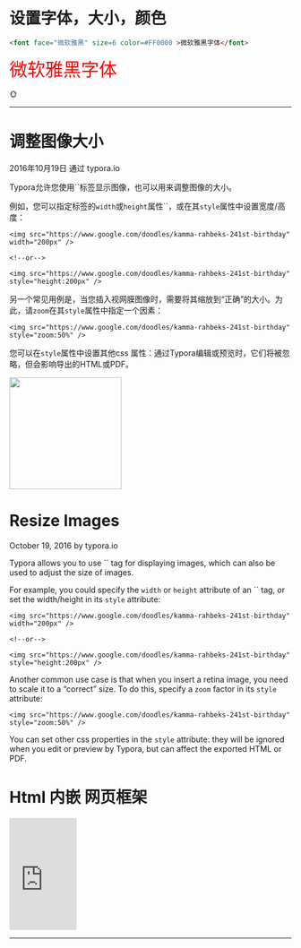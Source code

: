# 设置字体，大小，颜色

```html
<font face="微软雅黑" size=6 color=#FF0000 >微软雅黑字体</font>
```

<font face="微软雅黑" size=6 color=#FF0000 >微软雅黑字体</font>

:sun_with_face:

---



# 调整图像大小

2016年10月19日 通过 typora.io

Typora允许您使用``标签显示图像，也可以用来调整图像的大小。

例如，您可以指定标签的`width`或`height`属性``，或在其`style`属性中设置宽度/高度：

```
<img src="https://www.google.com/doodles/kamma-rahbeks-241st-birthday" width="200px" />

<!--or-->

<img src="https://www.google.com/doodles/kamma-rahbeks-241st-birthday" style="height:200px" />
```

另一个常见用例是，当您插入视网膜图像时，需要将其缩放到“正确”的大小。为此，请`zoom`在其`style`属性中指定一个因素：

```
<img src="https://www.google.com/doodles/kamma-rahbeks-241st-birthday" style="zoom:50%" />
```

您可以在`style`属性中设置其他css 属性：通过Typora编辑或预览时，它们将被忽略，但会影响导出的HTML或PDF。



<img src="http://www.w3.org/html/logo/img/mark-word-icon.png" width="200px" />

# Resize Images

October 19, 2016 by typora.io

Typora allows you to use `` tag for displaying images, which can also be used to adjust the size of images.

For example, you could specify the `width` or `height` attribute of an `` tag, or set the width/height in its `style` attribute:

```
<img src="https://www.google.com/doodles/kamma-rahbeks-241st-birthday" width="200px" />

<!--or-->

<img src="https://www.google.com/doodles/kamma-rahbeks-241st-birthday" style="height:200px" />
```

Another common use case is that when you insert a retina image, you need to scale it to a “correct” size. To do this, specify a `zoom` factor in its `style` attribute:

```
<img src="https://www.google.com/doodles/kamma-rahbeks-241st-birthday" style="zoom:50%" />
```

You can set other css properties in the `style` attribute: they will be ignored when you edit or preview by Typora, but can affect the exported HTML or PDF.



# Html 内嵌 网页框架

<iframe src="http://www.baidu.com"  height="200" width="120" frameborder="0" scrolling="0"></iframe>

---



